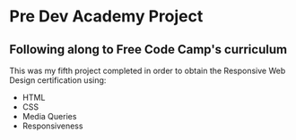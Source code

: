# Pre Dev Academy Project

## Following along to Free Code Camp's curriculum 
This was my fifth project completed in order to obtain the Responsive Web Design certification using: 
- HTML
- CSS
- Media Queries
- Responsiveness
